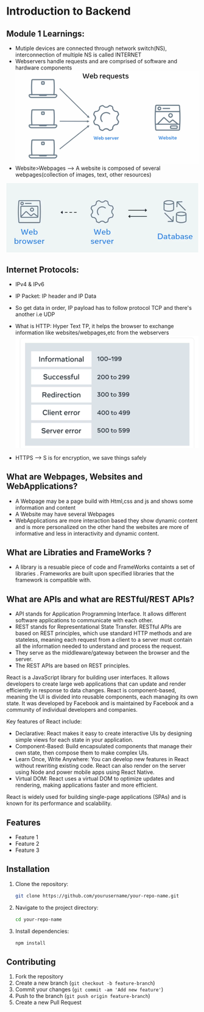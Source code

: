 # Introduction to Backend

## Module 1 Learnings:
- Mutiple devices are connected through network switch(NS), interconnection of multiple NS is called INTERNET
- Webservers handle requests and are comprised of software and hardware components 
![Image](images\image.png)
- Website>Webpages --> A website is composed of several webpages(collection of images, text, other resources)

![Image](images\image2.png)

## Internet Protocols:
- IPv4 & IPv6 
- IP Packet: IP header and IP Data
- So get data in order, IP payload has to follow protocol TCP and there's another i.e UDP

- What is HTTP: Hyper Text TP, it helps the browser to exchange information like websites/webpages,etc from the webservers 
![Image](images\image3.png)

- HTTPS --> S is for encryption, we save things safely

## What are Webpages, Websites and WebApplications? 

- A Webpage may be a page build with Html,css and js and shows some information and content
- A Website may have several Webpages
- WebApplications are more interaction based they show dynamic content and is more personalized on the other hand the websites are more of informative and less in interactivity and dynamic content. 

## What are Libraties and FrameWorks ? 
- A library is a resuable piece of code and FrameWorks containts a set of libraries . Frameworks are built upon specified libraries that the framework is compatible with.

## What are APIs and what are RESTful/REST APIs?

- API stands for Application Programming Interface. It allows different software applications to communicate with each other.
- REST stands for Representational State Transfer. RESTful APIs are based on REST principles, which use standard HTTP methods and are stateless, meaning each request from a client to a server must contain all the information needed to understand and process the request.
- They serve as the middleware/gateway between the browser and the server.
- The REST APIs are based on REST principles.

React is a JavaScript library for building user interfaces. It allows developers to create large web applications that can update and render efficiently in response to data changes. React is component-based, meaning the UI is divided into reusable components, each managing its own state. It was developed by Facebook and is maintained by Facebook and a community of individual developers and companies.

Key features of React include:
- Declarative: React makes it easy to create interactive UIs by designing simple views for each state in your application.
- Component-Based: Build encapsulated components that manage their own state, then compose them to make complex UIs.
- Learn Once, Write Anywhere: You can develop new features in React without rewriting existing code. React can also render on the server using Node and power mobile apps using React Native.
- Virtual DOM: React uses a virtual DOM to optimize updates and rendering, making applications faster and more efficient.

React is widely used for building single-page applications (SPAs) and is known for its performance and scalability.


















## Features
- Feature 1
- Feature 2
- Feature 3

## Installation
1. Clone the repository:
    ```bash
    git clone https://github.com/yourusername/your-repo-name.git
    ```
2. Navigate to the project directory:
    ```bash
    cd your-repo-name
    ```
3. Install dependencies:
    ```bash
    npm install
    ```




## Contributing
1. Fork the repository
2. Create a new branch (`git checkout -b feature-branch`)
3. Commit your changes (`git commit -am 'Add new feature'`)
4. Push to the branch (`git push origin feature-branch`)
5. Create a new Pull Request

